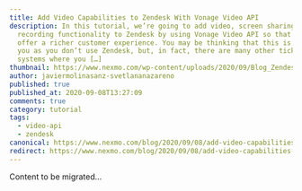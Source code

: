 ```yaml
---
title: Add Video Capabilities to Zendesk With Vonage Video API
description: In this tutorial, we’re going to add video, screen sharing and
  recording functionality to Zendesk by using Vonage Video API so that you can
  offer a richer customer experience. You may be thinking that this is not for
  you as you don’t use Zendesk, but, in fact, there are many other ticketing
  systems where you […]
thumbnail: https://www.nexmo.com/wp-content/uploads/2020/09/Blog_Zendesk_VideoAPI_1200x600.png
author: javiermolinasanz-svetlananazareno
published: true
published_at: 2020-09-08T13:27:09
comments: true
category: tutorial
tags:
  - video-api
  - zendesk
canonical: https://www.nexmo.com/blog/2020/09/08/add-video-capabilities-to-zendesk-with-vonage-video-api
redirect: https://www.nexmo.com/blog/2020/09/08/add-video-capabilities-to-zendesk-with-vonage-video-api
---
```

Content to be migrated...